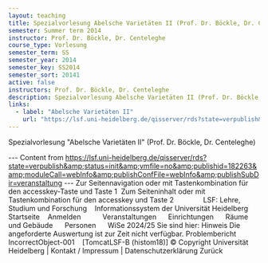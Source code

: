 ```yaml
---
layout: teaching
title: Spezialvorlesung Abelsche Varietäten II (Prof. Dr. Böckle, Dr. Centeleghe)
semester: Summer term 2014
instructor: Prof. Dr. Böckle, Dr. Centeleghe
course_type: Vorlesung
semester_term: SS
semester_year: 2014
semester_key: SS2014
semester_sort: 20141
active: false
instructors: Prof. Dr. Böckle, Dr. Centeleghe
description: Spezialvorlesung Abelsche Varietäten II (Prof. Dr. Böckle, Dr. Centeleghe)
links:
  - label: "Abelsche Varietäten II"
    url: "https://lsf.uni-heidelberg.de/qisserver/rds?state=verpublish&amp;status=init&amp;vmfile=no&amp;publishid=182263&amp;moduleCall=webInfo&amp;publishConfFile=webInfo&amp;publishSubDir=veranstaltung"
---
```


Spezialvorlesung "Abelsche Varietäten II" (Prof. Dr. Böckle, Dr. Centeleghe)

--- Content from https://lsf.uni-heidelberg.de/qisserver/rds?state=verpublish&amp;status=init&amp;vmfile=no&amp;publishid=182263&amp;moduleCall=webInfo&amp;publishConfFile=webInfo&amp;publishSubDir=veranstaltung ---
Zur Seitennavigation oder mit Tastenkombination für den accesskey-Taste und Taste 1&nbsp; Zum Seiteninhalt oder mit Tastenkombination für den accesskey und Taste 2&nbsp; &nbsp;&nbsp;&nbsp;&nbsp;&nbsp;&nbsp;&nbsp;&nbsp;&nbsp;&nbsp;&nbsp;&nbsp; LSF: Lehre, Studium und Forschung &nbsp;&nbsp;&nbsp;Informationssystem der Universit&auml;t Heidelberg Startseite &nbsp;&nbsp; Anmelden &nbsp;&nbsp; &nbsp; &nbsp;&nbsp;&nbsp;&nbsp; Veranstaltungen &nbsp;&nbsp;&nbsp;&nbsp; Einrichtungen &nbsp;&nbsp;&nbsp;&nbsp; Räume und Gebäude &nbsp;&nbsp;&nbsp;&nbsp; Personen &nbsp;&nbsp;&nbsp;&nbsp; WiSe 2024/25 Sie sind hier: Hinweis Die angeforderte Auswertung ist zur Zeit nicht verfügbar. Problembericht IncorrectObject-001 &nbsp;&nbsp; [TomcatLSF-B (histom18)] © Copyright Universität Heidelberg&nbsp;|&nbsp;Kontakt / Impressum&nbsp;|&nbsp;Datenschutzerklärung Zur&uuml;ck

